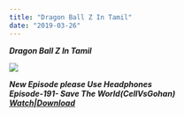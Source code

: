 ```yaml
---
title: "Dragon Ball Z In Tamil"
date: "2019-03-26"
---
```


**_Dragon Ball Z In Tamil_**

[![](https://i.ebayimg.com/images/g/VQUAAOSwQjNW8oE~/s-l640.jpg)](https://i.ebayimg.com/images/g/VQUAAOSwQjNW8oE~/s-l640.jpg)

**_New Episode please Use Headphones_**  
**_Episode-191- Save The World(CellVsGohan)_**  
 **_[Watch|Download](https://gpmojo.com/KLDhrK)_**

